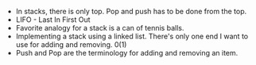 - In stacks, there is only top. Pop and push has to be done from the top.
- LIFO - Last In First Out
- Favorite analogy for a stack is a can of tennis balls.
- Implementing a stack using a linked list. There's only one end I want to use for adding and removing. 0(1)
- Push and Pop are the terminology for adding and removing an item.